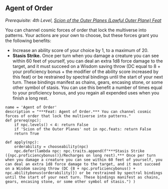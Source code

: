 ## Agent of Order
*Prerequisite: 4th Level, [Scion of the Outer Planes (Lawful Outer Plane) Feat](#scion-of-the-outer-planes)*

You can channel cosmic forces of order that lock the multiverse into patterns. Your actions are your own to choose, but these forces grant you the following benefits:

* Increase an ability score of your choice by 1, to a maximum of 20.
* **Stasis Strike.** Once per turn when you damage a creature you can see within 60 feet of yourself, you can deal an extra 1d8 force damage to the target, and it must succeed on a Wisdom saving throw (DC equal to 8 + your proficiency bonus + the modifier of the ability score increased by this feat) or be restrained by spectral bindings until the start of your next turn. These bindings manifest as chains, gears, encasing stone, or some other symbol of stasis. You can use this benefit a number of times equal to your proficiency bonus, and you regain all expended uses when you finish a long rest.

```
name = 'Agent of Order'
description = "***Feat: Agent of Order.*** You can channel cosmic forces of order that lock the multiverse into patterns."
def prereq(npc):
    if npc.levels() < 4: return False
    if 'Scion of the Outer Planes' not in npc.feats: return False
    return True
    
def apply(npc):
    orderability = chooseability(npc)
    npc.defer(lambda npc: npc.traits.append(f"***Stasis Strike ({npc.proficiencybonus()}/Recharges on long rest).*** Once per turn when you damage a creature you can see within 60 feet of yourself, you can deal an extra 1d8 force damage to the target, and it must succeed on a Wisdom saving throw (DC {8 + npc.proficiencybonus() + npc.abilitybonus(orderability)}) or be restrained by spectral bindings until the start of your next turn. These bindings manifest as chains, gears, encasing stone, or some other symbol of stasis.") )
```
